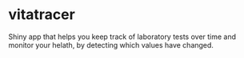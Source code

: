 # vitatracer
Shiny app that helps you keep track of laboratory tests over time and monitor your helath, by detecting which values have changed.
